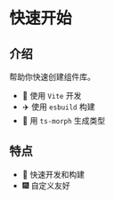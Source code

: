 # 快速开始

## 介绍

帮助你快速创建组件库。

- :rocket: 使用 `Vite` 开发
- :airplane: 使用 `esbuild` 构建
- :helicopter: 用 `ts-morph` 生成类型

## 特点

- :rainbow: 快速开发和构建
- :fireworks: 自定义友好